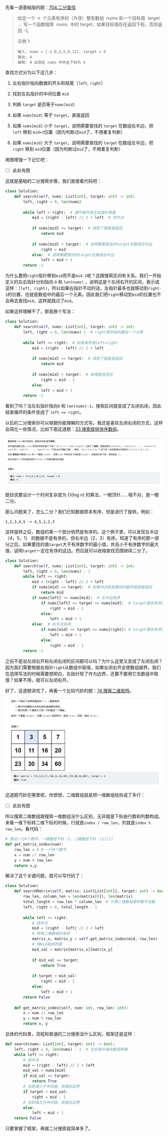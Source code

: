 先看一道基础版的题：[704.二分查找](https://leetcode.cn/problems/binary-search/)

> 给定一个  n  个元素有序的（升序）整型数组  nums 和一个目标值  target  ，写一个函数搜索  nums  中的 target，如果目标值存在返回下标，否则返回 -1。
>
> 示例 1:
>
> ```
> 输入: nums = [-1,0,3,5,9,12], target = 9
> 输出: 4
> 解释: 9 出现在 nums 中并且下标为 4
> ```

查找方式分为以下这几步：

1. 左右指针指向数据的开头和结尾（`left`, `right`）

2. 找到左右指针的中间位置 `mid`

3. 判断 `target` 是否等于`nums[mid]`

4. 如果 `nums[mid]` 等于 `target`，直接返回

5. 如果 `nums[mid]` 小于 `target`，说明需要查找的 `target` 在数组右半边，把 `left` 移到 `mid+1`位置（因为判断过`mid`了，不用重复判断）

6. 如果 `nums[mid]` 大于 `target`，说明需要查找的 `target` 在数组左半边，把 `right` 移到 `mid`位置（因为判断过`mid`了，不用重复判断）

用图增强一下记忆吧：

- [ ] 此处有图

这就是基础的二分搜索步骤，我们直接看代码吧：

```python
class Solution:
    def search(self, nums: List[int], target: int) -> int:
        left, right = 0, len(nums)

        while left < right:  # 循环条件是左右指针相遇
            mid = (right - left) // 2 + left  # 求中点

            if nums[mid] == target:  # 找到了就直接返回
                return mid

            if nums[mid] > target:  # 说明需要查找的target在数组左半边
                right = mid
            else:  # 说明需要查找的target在数组右半边
                left = mid + 1
        return -1
```

为什么要把`right`指针移到`mid`而不是`mid-1`呢？这跟搜索区间有关系。我们一开始定义的左右指针分别指向 `0` 和 `len(nums)` ，说明这是个左闭右开的区间，表示成这样：`[left, right)`，所以如果右指针不动的话，左指针最多也就移动到`right-1`的位置，也就是数组中的最后一个元素。因此我们把`right`移动到`mid`的位置也不会再去查找`mid`，这样就跳过了`mid`。

如果这样理解不了，那我换个写法：

```python
class Solution:
    def search(self, nums: List[int], target: int) -> int:
        left, right = 0, len(nums)-1  # right指针指向最后一个元素

        while left <= right:  # 结束条件是left=right
            mid = (right - left) // 2 + left

            if nums[mid] == target:  # 找到了就直接返回
                return mid

            if nums[mid] > target:  # 收缩查找空间
                right = mid - 1
            else:
                left = mid + 1
        return -1
```

看到了吗？当左右指针指向`0` 和 `len(nums)-1`，搜索区间就变成了左闭右闭，因此结束循环的条件变成了 `left <= right`。

以后的二分搜索你可以根据你能理解的方式写。我还是喜欢左闭右闭的方式，这样会简化一些情况，比如下面这道题：[33.搜索旋转排序数组](https://leetcode.cn/problems/search-in-rotated-sorted-array/)。

![rotate](https://github.com/Lzzzzzzy/goodbye-algorithm/blob/main/%E7%AE%97%E6%B3%95%E7%AF%87/2.%E4%BA%8C%E5%88%86%E6%90%9C%E7%B4%A2/img-folder/rotated.png)

题目说要设计一个时间复杂度为 O(log n) 的算法，一眼顶针……哦不对，是一眼二分。

那么问题来了，怎么二分？我们已知数据原本有序，但是进行了旋转。例如：

```
1,2,3,4,5 -> 4,5,1,2,3
```

这样旋转之后，数组的某一个部分依然是有序的。这个例子里，可以发现左半边（4，5，1） 的数据不是有序的，但右半边（2，3）有序。知道了有序的那一部分之后，如果要找的值`target`大于有序数字的最小值，并且小于有序数字的最大值，说明`target`一定在有序的这边。然后就可以收缩查找范围继续二分了。

```python
class Solution:
    def search(self, nums: List[int], target: int) -> int:
        left, right = 0, len(nums) - 1
        while left <= right:
            mid = (right - left) // 2 + left
            if nums[mid] == target:  # 如果中点就是要找的数字就直接返回
                return mid
            if nums[left] <= nums[mid]:  # 左半边有序
                if nums[left] <= target <= nums[mid]:  # target落在有序区间内
                    right = mid - 1
                else:
                    left = mid + 1
            else:  # 右半边有序
                if nums[mid] <= target <= nums[right]: # target落在有序区间内
                    left = mid + 1
                else:
                    right = mid - 1
        return -1
```

之前不是说左闭右开和左闭右闭的区间都可以吗？为什么这里又变成了左闭右闭？因为我们需要根据右指针`right`从数组中取值，如果左闭右开会使数组越界。我们在选择写法的时候需要想明白，右指针除了作为边界，还要不要用它去数组中取值？如果不用，就可以左闭右开。

好了，这道题讲完了，再看一个比较巧妙的题：[74.搜索二维矩阵](https://leetcode.cn/problems/search-a-2d-matrix/)。

![matrix](https://github.com/Lzzzzzzy/goodbye-algorithm/blob/main/%E7%AE%97%E6%B3%95%E7%AF%87/2.%E4%BA%8C%E5%88%86%E6%90%9C%E7%B4%A2/img-folder/matrix.png)

这道题巧妙在哪里呢，你想想，二维数组就是把一维数组给拆成了多行：

- [ ] 此处有图

所以搜索二维数组跟搜索一维数组没什么区别，无非就是下标由行数和列数构成。来看一维下标转二维下标的时候，行就是`index / row_len`，列就是`index % row_len`。看代码：

```python
# 假设一行4个数字，一维数组下标：5，二维数组下标：[1][1]
def get_matrix_index(num):
    row_len = 4 # 一行4个数字
    x = num // row_len
    y = num % row_len
    return x,y
```

解决了这个关键问题，就可以写代码了：

```python
class Solution:
    def searchMatrix(self, matrix: List[List[int]], target: int) -> bool:
        row_len, column_len = len(matrix[0]), len(matrix)
        total_length = row_len * column_len  # 计算二维数组里的数字总数
        left, right = 0, total_length - 1

        while left <= right:
            # 找中点
            mid = (right - left) // 2 + left
            # 转成二维数组的坐标
            matrix_x, matrix_y = self.get_matrix_index(mid, row_len)
            # 找mid指向的值
            mid_val = matrix[matrix_x][matrix_y]

            if mid_val == target:
                return True

            if target < mid_val:
                right = mid - 1
            else:
                left = mid + 1
        return False

    def get_matrix_index(self, num: int, row_len: int):
        x = num // row_len
        y = num % row_len
        return x, y
```

总体的代码里，流程和普通的二分搜索没什么区别，框架还是这样：

```python
def search(nums: List[int], target: int) -> bool:
    left, right = 0, len(nums) - 1  # 左右指针指向数组两端
    while left <= right:
        # 找中点
        mid = (right - left) // 2 + left
        mid_val = nums[mid]
        if mid_val == target:
            return True
        # 当前值小于中间值，收缩右边界
        if target < mid_val:
            right = mid - 1
        # 当前值大于中间值，收缩左边界
        else:
            left = mid + 1
    return False
```

只要掌握了框架，再做二分搜索就简单多了。
